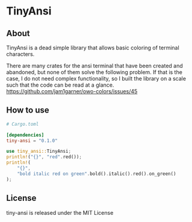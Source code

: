# TinyAnsi

## About

TinyAnsi is a dead simple library that allows basic coloring of terminal characters.

There are many crates for the ansi terminal that have been created and abandoned, but none of them solve the following problem.
If that is the case, I do not need complex functionality, so I built the library on a scale such that the code can be read at a glance.
https://github.com/jam1garner/owo-colors/issues/45

## How to use

```toml
# Cargo.toml

[dependencies]
tiny-ansi = "0.1.0"
```

```rust
use tiny_ansi::TinyAnsi;
println!("{}", "red".red());
println!(
    "{}",
    "bold italic red on green".bold().italic().red().on_green()
);
```

## License

tiny-ansi is released under the MIT License
